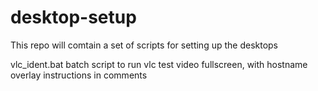 # desktop-setup

This repo will comtain a set of scripts for setting up the desktops 

vlc_ident.bat
batch script to run vlc test video fullscreen, with hostname overlay
instructions in comments



